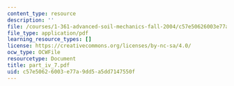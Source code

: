 ```yaml
---
content_type: resource
description: ''
file: /courses/1-361-advanced-soil-mechanics-fall-2004/c57e50626003e77a9dd5a5dd7147550f_part_iv_7.pdf
file_type: application/pdf
learning_resource_types: []
license: https://creativecommons.org/licenses/by-nc-sa/4.0/
ocw_type: OCWFile
resourcetype: Document
title: part_iv_7.pdf
uid: c57e5062-6003-e77a-9dd5-a5dd7147550f
---
```

